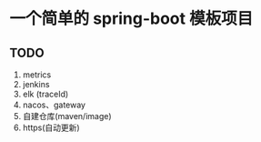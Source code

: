# 一个简单的 spring-boot 模板项目
## TODO
1. metrics
2. jenkins
3. elk (traceId)
4. nacos、gateway
5. 自建仓库(maven/image)
6. https(自动更新)